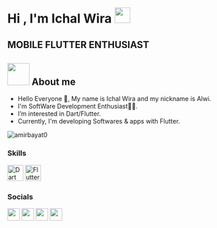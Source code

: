 <h1>Hi , I'm Ichal Wira <img src="https://media.giphy.com/media/hvRJCLFzcasrR4ia7z/giphy.gif" width="35"></h1>
<h2>  MOBILE FLUTTER ENTHUSIAST </h2>

## <img src = "https://user-images.githubusercontent.com/63050133/156777293-72a6e681-2582-4a9d-ad92-09d1181d47c7.gif" width = 50px height = 50px>  About me

- Hello Everyone 👋, My name is Ichal Wira and my nickname is Alwi.<br>
- I'm SoftWare Development Enthusiast👨‍💻.<br>
- I’m interested in Dart/Flutter.<br>
- Currently, I'm developing Softwares & apps with Flutter.<br>

<img src="https://komarev.com/ghpvc/?username=amirbayat0&label=Profile%20views&color=8042fc&style=plastic" alt="amirbayat0" /> 

### Skills

<p align="left">
<a href="https://dart.dev/" target="_blank" rel="noreferrer"><img src="https://raw.githubusercontent.com/danielcranney/readme-generator/main/public/icons/skills/dart-colored.svg" width="36" height="36" alt="Dart" /></a>
<a href="https://flutter.dev/" target="_blank" rel="noreferrer"><img src="https://raw.githubusercontent.com/danielcranney/readme-generator/main/public/icons/skills/flutter-colored.svg" width="36" height="36" alt="Flutter" /></a>
</p>

### Socials

<p align="left"> 
<a href="http://www.instagram.com/codewithflexz" target="_blank" rel="noreferrer"><img src="https://raw.githubusercontent.com/danielcranney/readme-generator/main/public/icons/socials/instagram.svg" width="28" height="28" /></a>
<a href="https://www.youtube.com/c/ProgrammingWithFlexZ" target="_blank" rel="noreferrer"><img src="https://raw.githubusercontent.com/danielcranney/readme-generator/main/public/icons/socials/youtube.svg" width="28" height="28" /></a>
<a href="https://znap.link/CodeWithFlexz" target="_blank" rel="noreferrer"><img src="https://uploads-ssl.webflow.com/6026bc921eff07d61a132750/602843b7b4409e5ea0cbcc1c_social-logo-2.png" width="28" height="28" /></a>
<a href="https://www.github.com/amirbayat0" target="_blank" rel="noreferrer"><img src="https://raw.githubusercontent.com/danielcranney/readme-generator/main/public/icons/socials/github.svg" width="28" height="28" /></a>
</p>






 






